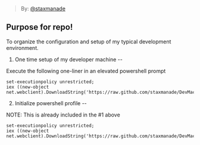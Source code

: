 
> By: [@staxmanade](http://staxmanade.com)

Purpose for repo!
--



To organize the configuration and setup of my typical development environment.



1. One time setup of my developer machine 
--

Execute the following one-liner in an elevated powershell prompt

    set-executionpolicy unrestricted;
    iex ((new-object net.webclient).DownloadString('https://raw.github.com/staxmanade/DevMachineSetup/master/Bootstrap/BootIt.ps1'))


2. Initialize powershell profile
--

 NOTE: This is already included in the #1 above

    set-executionpolicy unrestricted;
    iex ((new-object net.webclient).DownloadString('https://raw.github.com/staxmanade/DevMachineSetup/master/Bootstrap/initPsProfile.ps1'))

